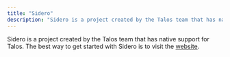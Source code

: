 ```yaml
---
title: "Sidero"
description: "Sidero is a project created by the Talos team that has native support for Talos."
---
```


Sidero is a project created by the Talos team that has native support for Talos.
The best way to get started with Sidero is to visit the [website](https://www.sidero.dev/).
